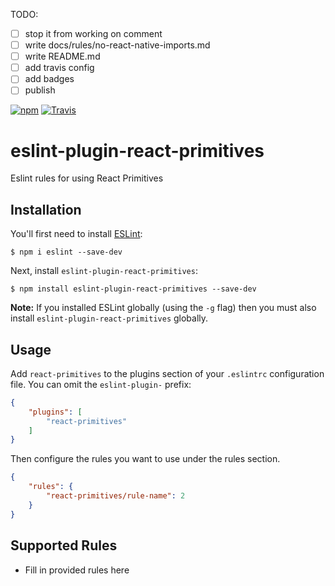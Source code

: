 TODO:
- [ ] stop it from working on comment
- [ ] write docs/rules/no-react-native-imports.md
- [ ] write README.md
- [ ] add travis config
- [ ] add badges
- [ ] publish

[![npm](https://img.shields.io/npm/v/eslint-plugin-react-primitives.svg)](https://www.npmjs.com/package/eslint-plugin-react-primitives)
[![Travis](https://travis-ci.org/jongold/eslint-plugin-react-primitives.svg?branch=master)](https://travis-ci.org/jongold/eslint-plugin-react-primitives)

# eslint-plugin-react-primitives

Eslint rules for using React Primitives

## Installation

You'll first need to install [ESLint](http://eslint.org):

```
$ npm i eslint --save-dev
```

Next, install `eslint-plugin-react-primitives`:

```
$ npm install eslint-plugin-react-primitives --save-dev
```

**Note:** If you installed ESLint globally (using the `-g` flag) then you must also install `eslint-plugin-react-primitives` globally.

## Usage

Add `react-primitives` to the plugins section of your `.eslintrc` configuration file. You can omit the `eslint-plugin-` prefix:

```json
{
    "plugins": [
        "react-primitives"
    ]
}
```


Then configure the rules you want to use under the rules section.

```json
{
    "rules": {
        "react-primitives/rule-name": 2
    }
}
```

## Supported Rules

* Fill in provided rules here





